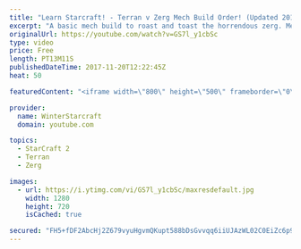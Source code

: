 ```yaml
---
title: "Learn Starcraft! - Terran v Zerg Mech Build Order! (Updated 2018)"
excerpt: "A basic mech build to roast and toast the horrendous zerg. Meant for lower level players looking for some direction! -- Watch live at https://www.twitch.tv/wintergaming"
originalUrl: https://youtube.com/watch?v=GS7l_y1cbSc
type: video
price: Free
length: PT13M11S
publishedDateTime: 2017-11-20T12:22:45Z
heat: 50

featuredContent: "<iframe width=\"800\" height=\"500\" frameborder=\"0\" src=\"https://www.youtube.com/embed/GS7l_y1cbSc\" allow=\"accelerometer; autoplay; encrypted-media; gyroscope; picture-in-picture\" allowfullscreen></iframe>"

provider:
  name: WinterStarcraft
  domain: youtube.com

topics:
  - StarCraft 2
  - Terran
  - Zerg

images:
  - url: https://i.ytimg.com/vi/GS7l_y1cbSc/maxresdefault.jpg
    width: 1280
    height: 720
    isCached: true

secured: "FH5+fDF2AbcHj2Z679vyuHgvmQKupt588bDsGvvqq6iiUJAzWL02C0EiZc6p99N20xuaI6BIuIsJQymRrXIVzzApcjHaGvUZGITsTSqye95Nt1T4F6AAkiTrz0Hu+MHpvMpd1owGZK2uzGBwA/vkblpZqsa/3ugKEaWK6+n45Eib2Wzjj5gfY9QgODifsrElDTJl0DsLmd05raNV5fALD0osI3w7+T4Q7oYtpNJLPOZPgbgZDxWvtFt3qsV3AKrMnSJ6CLO7wD2H2qyAiVXNT7Y71igPqYmr92ltQBhnKUwFhGtT9IL+3CSOv00WwvIQnGdnWJDNN/YNCAN8z6gnJoly4aSEgvhCBr37WkXViy2vX21KCZ/x1EoedJtyjoBfQOtlXP0Q0IeTDXxgVpa8S7BlpGeOzGHppF4+eZE1Avk=;uL4T0d0DlnDSzOBn3R1Jjw=="
---
```


